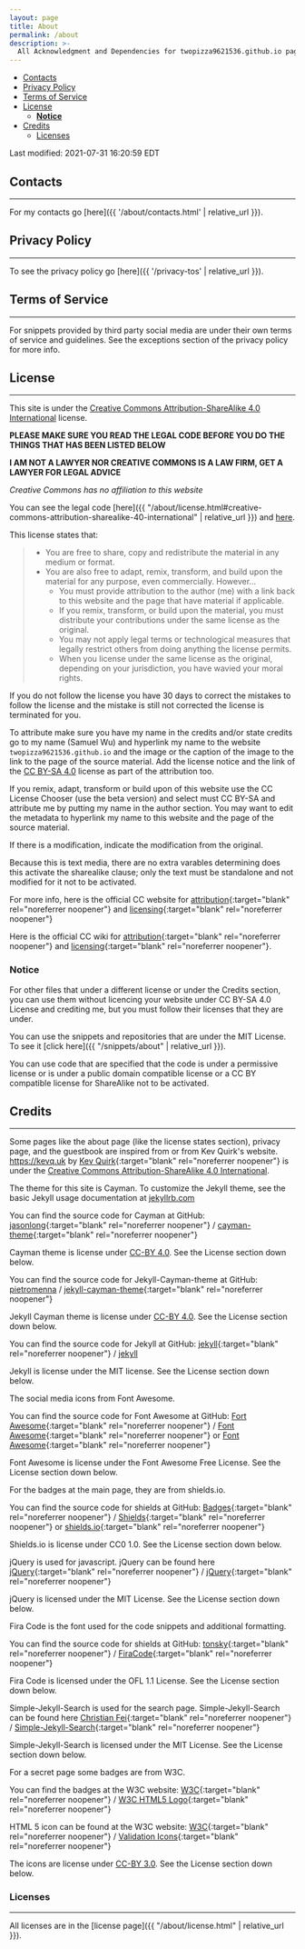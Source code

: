 ```yaml
---
layout: page
title: About
permalink: /about
description: >-
  All Acknowledgment and Dependencies for twopizza9621536.github.io page.
---
```


- [Contacts](#contacts)
- [Privacy Policy](#privacy-policy)
- [Terms of Service](#terms-of-service)
- [License](#license)
  - [**Notice**](#notice)
- [Credits](#credits)
  - [Licenses](#licenses)

Last modified: 2021-07-31 16:20:59 EDT

## Contacts

---

For my contacts go [here]({{ '/about/contacts.html' | relative_url }}).

## Privacy Policy

---

To see the privacy policy go [here]({{ '/privacy-tos' | relative_url }}).

## Terms of Service

---

For snippets provided by third party social media are under their own terms of
service and guidelines. See the exceptions section of the privacy policy for
more info.

## License

---

This site is under the
[Creative Commons Attribution-ShareAlike 4.0 International][1]
license.

**PLEASE MAKE SURE YOU READ THE LEGAL CODE BEFORE YOU DO THE THINGS THAT
HAS BEEN LISTED BELOW**

**I AM NOT A LAWYER NOR CREATIVE COMMONS IS A LAW FIRM, GET A LAWYER FOR
LEGAL ADVICE**

_Creative Commons has no affiliation to this website_ 

You can see the legal code
[here]({{ "/about/license.html#creative-commons-attribution-sharealike-40-international" | relative_url }})
and [here][2].

This license states that:

> - You are free to share, copy and redistribute the material in any medium or
>    format.
> - You are also free to adapt, remix, transform, and build upon the material
>    for any purpose, even commercially. However…
>   - You must provide attribution to the author (me) with a link back to this
>      website and the page that have material if applicable.
>   - If you remix, transform, or build upon the material, you must distribute
>      your contributions under the same license as the original.
>   - You may not apply legal terms or technological measures that legally
>      restrict others from doing anything the license permits.
>   - When you license under the same license as the original, depending on your
>      jurisdiction, you have wavied your moral rights.

If you do not follow the license you have 30 days to correct the mistakes to
follow the license and the mistake is still not corrected the license is
terminated for you.

To attribute make sure you have my name in the credits and/or state credits go
to my name (Samuel Wu) and hyperlink my name to the website
`twopizza9621536.github.io` and the image or the caption
of the image to the link to the page of the source material.
Add the license notice and the link of the [CC BY-SA 4.0][1] license as part
of the attribution too.

If you remix, adapt, transform or build upon of this website use the CC License
Chooser (use the beta version) and select must CC BY-SA and attribute me by
putting my name in the author section. You may want to edit the metadata to
hyperlink my name to this website and the page of the source material.

If there is a modification, indicate the modification from the original.

Because this is text media, there are no extra varables determining does this
activate the sharealike clause; only the text must be standalone and not
modified for it not to be activated.

For more info, here is the official CC website for
[attribution](https://creativecommons.org/use-remix/attribution){:target="blank" rel="noreferrer noopener"}
and
[licensing](https://creativecommons.org/share-your-work){:target="blank" rel="noreferrer noopener"}

Here is the official CC wiki for
[attribution](https://wiki.creativecommons.org/wiki/Best_practices_for_attribution){:target="blank" rel="noreferrer noopener"}
and
[licensing](https://wiki.creativecommons.org/wiki/Marking_your_work_with_a_CC_license){:target="blank" rel="noreferrer noopener"}.

### **Notice**

For other files that under a different license or under the Credits section,
you can use them without licencing your website under CC BY-SA 4.0 License
and crediting me, but you must follow their licenses that they are under.

You can use the snippets and repositories that are under the MIT License.
To see it [click here]({{ "/snippets/about" | relative_url }}).

You can use code that are specified that the code is under a permissive license
or is under a public domain compatible license or a CC BY compatible license for
ShareAlike not to be activated.

## Credits

---

Some pages like the about page (like the license states section),
privacy page, and the guestbook are inspired from or
from Kev Quirk's website.
<https://kevq.uk> by [Kev Quirk](https://kevq.uk){:target="blank" rel="noreferrer noopener"}
is under the [Creative Commons Attribution-ShareAlike 4.0 International][1].

The theme for this site is Cayman. To customize the Jekyll theme, see the basic
Jekyll usage documentation at [jekyllrb.com][3]

You can find the source code for Cayman at GitHub:
[jasonlong](https://github.com/jasonlong){:target="blank" rel="noreferrer noopener"} /
[cayman-theme](https://github.com/jasonlong/cayman-theme){:target="blank" rel="noreferrer noopener"}

Cayman theme is license under [CC-BY 4.0][5]. See the License section down below.

You can find the source code for Jekyll-Cayman-theme at GitHub:
[pietromenna][4] /
[jekyll-cayman-theme](https://github.com/pietromenna/jekyll-cayman-theme){:target="blank" rel="noreferrer noopener"}

Jekyll Cayman theme is license under [CC-BY 4.0][5]. See the License section down below.

You can find the source code for Jekyll at GitHub:
[jekyll](https://github.com/jekyll){:target="blank" rel="noreferrer noopener"} /
[jekyll][3]

Jekyll is license under the MIT license. See the License section down below.

The social media icons from Font Awesome.

You can find the source code for Font Awesome at GitHub:
[Fort Awesome](https://github.com/FortAwesome){:target="blank" rel="noreferrer noopener"} /
[Font Awesome](https://github.com/FortAwesome/Font-Awesome){:target="blank" rel="noreferrer noopener"}
or
[Font Awesome](https://fontawesome.com){:target="blank" rel="noreferrer noopener"}

Font Awesome is license under the Font Awesome Free License. See the License
section down below.

For the badges at the main page, they are from shields.io.

You can find the source code for shields at GitHub:
[Badges](https://github.com/badges){:target="blank" rel="noreferrer noopener"} /
[Shields](https://github.com/badges/shields){:target="blank" rel="noreferrer noopener"}
or
[shields.io](https://shields.io){:target="blank" rel="noreferrer noopener"}

Shields.io is license under CC0 1.0. See the License section down below.

jQuery is used for javascript. jQuery can be found here
[jQuery](https://code.jquery.com/){:target="blank" rel="noreferrer noopener"} /
[jQuery](https://jquery.com/download/){:target="blank" rel="noreferrer noopener"}

jQuery is licensed under the MIT License. See the License section down below.

Fira Code is the font used for the code snippets and additional formatting.

You can find the source code for shields at GitHub:
[tonsky](https://github.com/tonsky){:target="blank" rel="noreferrer noopener"} /
[FiraCode](https://github.com/tonsky/FiraCode){:target="blank" rel="noreferrer noopener"}

Fira Code is licensed under the OFL 1.1 License. See the License section down below.

Simple-Jekyll-Search is used for the search page. Simple-Jekyll-Search can be
found here
[Christian Fei](https://cri.dev){:target="blank" rel="noreferrer noopener"} /
[Simple-Jekyll-Search](https://github.com/christian-fei/Simple-Jekyll-Search){:target="blank" rel="noreferrer noopener"}

Simple-Jekyll-Search is licensed under the MIT License. See the License section
down below.

For a secret page some badges are from W3C.

You can find the badges at the W3C website:
[W3C](https://w3.org){:target="blank" rel="noreferrer noopener"} /
[W3C HTML5 Logo](https://www.w3.org/html/logo/index.html){:target="blank" rel="noreferrer noopener"}

HTML 5 icon can be found at the W3C website:
[W3C](https://w3.org){:target="blank" rel="noreferrer noopener"} /
[Validation Icons](https://www.w3.org/QA/Tools/Icons){:target="blank" rel="noreferrer noopener"}

The icons are license under [CC-BY 3.0][6]. See the License section down below.

### Licenses

---

All licenses are in the [license page]({{ "/about/license.html" | relative_url }}).

[1]: https://creativecommons.org/licenses/by-sa/4.0/
[2]: https://creativecommons.org/licenses/by-sa/4.0/legalcode
[3]: https://jekyllrb.com/
[4]: https://github.com/pietromenna
[5]: https://creativecommons.org/licenses/by/4.0/
[6]: https://creativecommons.org/licenses/by/3.0/
